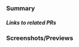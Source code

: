 ### Summary
<!--- 
  What this does/why it's needed

  Example:
  - Fixes authentication method.
  - Adjusts Home page styles.
  - Implements new FieldInput component.

  Note: this is just an example, avoid to have a lot of different things implemented in the same PR.
-->


##### Links to related PRs
 <!--- If there's another PR related to this, put the links here -->
 

### Screenshots/Previews
<!--- 
  Post here the screenshots and/or videos showing the implemented changes working.
  If this is a bug fix, post the Before/After screenshots so it's easier to understand the issue and the fix.
-->
